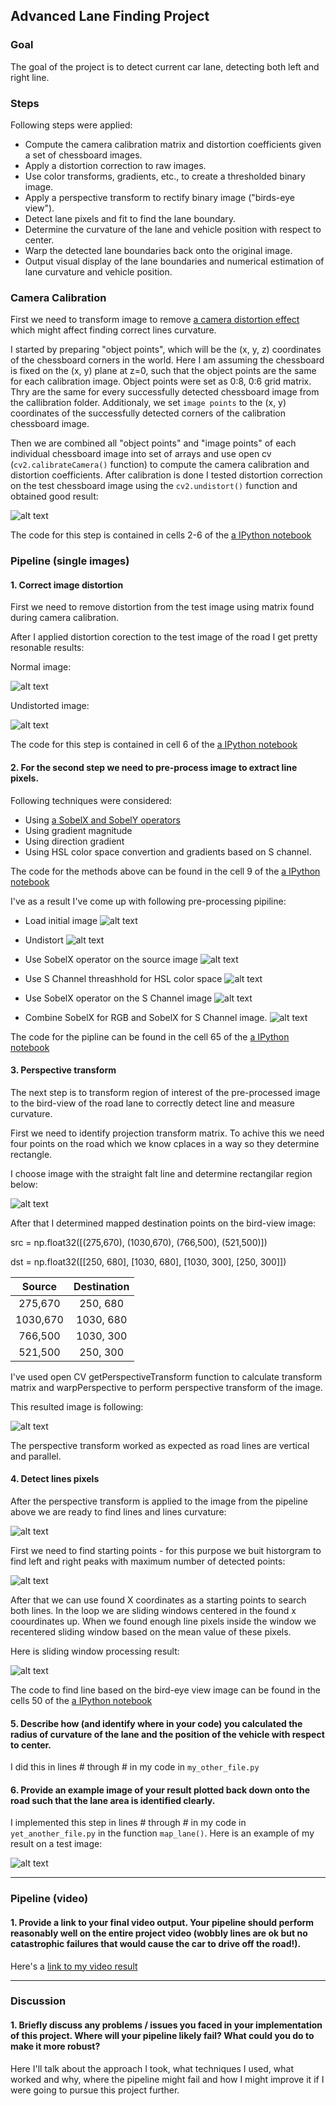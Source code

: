 ## Advanced Lane Finding Project

### Goal
The goal of the project is to detect current car lane, detecting both left and right line.

### Steps
Following steps were applied:

* Compute the camera calibration matrix and distortion coefficients given a set of chessboard images.
* Apply a distortion correction to raw images.
* Use color transforms, gradients, etc., to create a thresholded binary image.
* Apply a perspective transform to rectify binary image ("birds-eye view").
* Detect lane pixels and fit to find the lane boundary.
* Determine the curvature of the lane and vehicle position with respect to center.
* Warp the detected lane boundaries back onto the original image.
* Output visual display of the lane boundaries and numerical estimation of lane curvature and vehicle position.

[//]: # (Image References)

[image1]: ./images/distortion.png "Distortion"
[image2]: ./images/road_normal.png "Road"
[image3]: ./images/road_undistorted.png "Road undistorted"

[image4]: ./images/initital_debug.png "Initial"
[image5]: ./images/Undistorted_debug.png "Undistorted"
[image6]: ./images/SobelX_debug.png "Sobel X applied"
[image7]: ./images/S_channel_selection_debug.png "S channel selected"
[image8]: ./images/SobelX_for_S_channel_debug.png "S channel + Sobel X"
[image9]: ./images/Combined_debug.png "Combined"

[image10]: ./images/road_region.png "Region"
[image11]: ./images/road_perspective.png "Perspective"
[image12]: ./images/Bird_View_debug.png "Bird view"
[image13]: ./images/hist.png "Histogram"
[image14]: ./images/sliding.png "Lines"



[image6]: ./examples/example_output.jpg "Output"
[video1]: ./project_video.mp4 "Video"

### Camera Calibration

First we need to transform image to remove [a camera distortion effect](https://en.wikipedia.org/wiki/Distortion_(optics)) which might affect finding correct lines curvature.

I started by preparing "object points", which will be the (x, y, z) coordinates of the chessboard corners in the world. Here I am assuming the chessboard is fixed on the (x, y) plane at z=0, such that the object points are the same for each calibration image.  Object points were set as 0:8, 0:6 grid matrix. Thry are the same for every successfully detected chessboard image from the callibration folder. Additionaly, we set `image points` to the (x, y) coordinates of the successfully detected corners of the calibration chessboard image.

Then we are combined all "object points" and "image points" of each individual chessboard image into set of arrays and use open cv (`cv2.calibrateCamera()` function) to compute the camera calibration and distortion coefficients. After calibration is done I tested distortion correction on the test chessboard image using the `cv2.undistort()` function and obtained good result: 

![alt text][image1]

The code for this step is contained in cells 2-6 of the [a IPython notebook](project.ipynb)

### Pipeline (single images)

#### 1. Correct image distortion

First we need to remove distortion from the test image using matrix found during camera calibration.

After I applied distortion corection to the test image of the road I get pretty resonable results:

Normal image:

![alt text][image2]

Undistorted image:

![alt text][image3]

The code for this step is contained in cell 6 of the [a IPython notebook](project.ipynb)

#### 2. For the second step we need to pre-process image to extract line pixels.
Following techniques were considered:
* Using [a SobelX and SobelY operators](https://en.wikipedia.org/wiki/Sobel_operator)
* Using gradient magnitude
* Using direction gradient
* Using HSL color space convertion and gradients based on S channel.

The code for the methods above can be found in the cell 9 of the [a IPython notebook](project.ipynb)

I've as a result I've come up with following pre-processing pipiline:

* Load initial image
![alt text][image4]

* Undistort
![alt text][image5]

* Use SobelX operator on the source image 
![alt text][image6]

* Use S Channel threashhold for HSL color space
![alt text][image7]

* Use SobelX operator on the S Channel image
![alt text][image8]

* Combine SobelX for RGB and SobelX for S Channel image.
![alt text][image9]

The code for the pipline can be found in the cell 65 of the [a IPython notebook](project.ipynb)

#### 3. Perspective transform

The next step is to transform region of interest of the pre-processed image to the bird-view of the road lane to correctly detect line and measure curvature. 

First we need to identify projection transform matrix.  To achive this we need four points on the road which we know cplaces in a way so they determine rectangle.

I choose image with the straight falt line and determine rectangilar region below: 

![alt text][image10]

After that I determined mapped destination points on the bird-view image:

src = np.float32([(275,670), (1030,670), 
                   (766,500), (521,500)])

dst = np.float32([[250, 680], [1030, 680],
                    [1030, 300], [250, 300]])

| Source        | Destination   | 
|:-------------:|:-------------:| 
| 275,670       | 250, 680      | 
| 1030,670      | 1030, 680     |
| 766,500       | 1030, 300     |
| 521,500       | 250, 300      |

I've used open CV getPerspectiveTransform function to calculate transform matrix and warpPerspective to perform perspective transform of the image.

This resulted image is following:

![alt text][image11]

The perspective transform worked as expected as road lines are vertical and parallel.

#### 4. Detect lines pixels

After the perspective transform is applied to the image from the pipeline above we are ready to find lines and lines curvature:

![alt text][image12]

First we need to find starting points - for this purpose we buit historgram to find left and right peaks with maximum number of detected points:

![alt text][image13]

After that we can use found X coordinates as a starting points to search both lines. In the loop we are sliding windows centered in the found x coourdinates up. When we found enough line pixels inside the window we recentered sliding window based on the mean value of these pixels.

Here is sliding window processing result:

![alt text][image14]

The code to find line based on the bird-eye view image  can be found in the cells 50 of the [a IPython notebook](project.ipynb)

#### 5. Describe how (and identify where in your code) you calculated the radius of curvature of the lane and the position of the vehicle with respect to center.

I did this in lines # through # in my code in `my_other_file.py`

#### 6. Provide an example image of your result plotted back down onto the road such that the lane area is identified clearly.

I implemented this step in lines # through # in my code in `yet_another_file.py` in the function `map_lane()`.  Here is an example of my result on a test image:

![alt text][image6]

---

### Pipeline (video)

#### 1. Provide a link to your final video output.  Your pipeline should perform reasonably well on the entire project video (wobbly lines are ok but no catastrophic failures that would cause the car to drive off the road!).

Here's a [link to my video result](./project_video.mp4)

---

### Discussion

#### 1. Briefly discuss any problems / issues you faced in your implementation of this project.  Where will your pipeline likely fail?  What could you do to make it more robust?

Here I'll talk about the approach I took, what techniques I used, what worked and why, where the pipeline might fail and how I might improve it if I were going to pursue this project further.  
